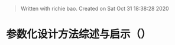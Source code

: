 


> Written with richie bao. Created on Sat Oct 31 18:38:28 2020
# 参数化设计方法综述与启示（）


<!--stackedit_data:
eyJoaXN0b3J5IjpbMTk4MTAxNTczNl19
-->